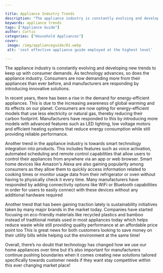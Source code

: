 ```yaml
---

title: Appliance Industry Trends
description: "The appliance industry is constantly evolving and developing new trends to keep up with consumer demands. As technology advances, ...see more detail"
keywords: appliance trends
tags: ["Appliance Guide"]
author: Curtis
categories: ["Household Appliances"]
cover: 
 image: /img/applianceguide/81.webp
 alt: 'cost effective appliance guide employed at the highest level'

---
```


The appliance industry is constantly evolving and developing new trends to keep up with consumer demands. As technology advances, so does the appliance industry. Consumers are now demanding more from their appliances than ever before, and manufacturers are responding by introducing innovative solutions.

In recent years, there has been a rise in the demand for energy-efficient appliances. This is due to the increasing awareness of global warming and its effects on our planet. Consumers are now opting for energy-efficient models that use less electricity or natural gas, thereby reducing their carbon footprint. Manufacturers have responded to this by introducing more models with advanced features such as LED lighting, low voltage motors and efficient heating systems that reduce energy consumption while still providing reliable performance.

Another trend in the appliance industry is towards smart technology integration into products. This includes features such as voice activation, automated scheduling and remote control capabilities that allow users to control their appliances from anywhere via an app or web browser. Smart home devices like Amazon's Alexa are also gaining popularity among consumers as they allow them to quickly access information related to cooking times or monitor usage data from their refrigerator or oven without having to physically check it every time. Many manufacturers have responded by adding connectivity options like WiFi or Bluetooth capabilities in order for users to easily connect with these devices without any additional hardware required 


Another trend that has been gaining traction lately is sustainability initiatives taken by many major brands in the market today. Companies have started focusing on eco-friendly materials like recycled plastics and bamboo instead of traditional metals used in most appliances today which helps reduce waste while still providing quality performance at an affordable price point too This is great news for both customers looking to save money on their utility bills while helping out the environment at the same time! 

Overall, there’s no doubt that technology has changed how we use our home appliances over time but it’s also important for manufacturers continue pushing boundaries when it comes creating new solutions tailored specifically towards customer needs if they want stay competitive within this ever changing market place!
